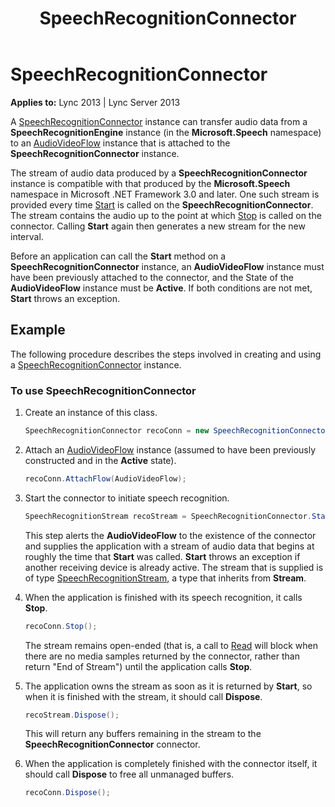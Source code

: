 ﻿---
title: SpeechRecognitionConnector
TOCTitle: SpeechRecognitionConnector
ms:assetid: a00c8aac-d040-4136-90ce-e65059cf3890
ms:mtpsurl: https://msdn.microsoft.com/en-us/library/Dn466036(v=office.15)
ms:contentKeyID: 57103029
ms.date: 07/25/2014
mtps_version: v=office.15
dev_langs:
- csharp
---

# SpeechRecognitionConnector


**Applies to:** Lync 2013 | Lync Server 2013

A [SpeechRecognitionConnector](https://msdn.microsoft.com/en-us/library/hh383253\(v=office.15\)) instance can transfer audio data from a **SpeechRecognitionEngine** instance (in the **Microsoft.Speech** namespace) to an [AudioVideoFlow](https://msdn.microsoft.com/en-us/library/hh383533\(v=office.15\)) instance that is attached to the **SpeechRecognitionConnector** instance.

The stream of audio data produced by a **SpeechRecognitionConnector** instance is compatible with that produced by the **Microsoft.Speech** namespace in Microsoft .NET Framework 3.0 and later. One such stream is provided every time [Start](https://msdn.microsoft.com/en-us/library/hh349784\(v=office.15\)) is called on the **SpeechRecognitionConnector**. The stream contains the audio up to the point at which [Stop](https://msdn.microsoft.com/en-us/library/hh384349\(v=office.15\)) is called on the connector. Calling **Start** again then generates a new stream for the new interval.

Before an application can call the **Start** method on a **SpeechRecognitionConnector** instance, an **AudioVideoFlow** instance must have been previously attached to the connector, and the State of the **AudioVideoFlow** instance must be **Active**. If both conditions are not met, **Start** throws an exception.

## Example

The following procedure describes the steps involved in creating and using a [SpeechRecognitionConnector](https://msdn.microsoft.com/en-us/library/hh383253\(v=office.15\)) instance.

### To use SpeechRecognitionConnector

1.  Create an instance of this class.
    
    ``` csharp
    SpeechRecognitionConnector recoConn = new SpeechRecognitionConnector();
    ```

2.  Attach an [AudioVideoFlow](https://msdn.microsoft.com/en-us/library/hh383533\(v=office.15\)) instance (assumed to have been previously constructed and in the **Active** state).
    
    ``` csharp
    recoConn.AttachFlow(AudioVideoFlow);
    ```

3.  Start the connector to initiate speech recognition.
    
    ``` csharp
    SpeechRecognitionStream recoStream = SpeechRecognitionConnector.Start();
    ```
    
    This step alerts the **AudioVideoFlow** to the existence of the connector and supplies the application with a stream of audio data that begins at roughly the time that **Start** was called. **Start** throws an exception if another receiving device is already active. The stream that is supplied is of type [SpeechRecognitionStream](https://msdn.microsoft.com/en-us/library/hh349357\(v=office.15\)), a type that inherits from **Stream**.

4.  When the application is finished with its speech recognition, it calls **Stop**.
    
    ``` csharp
    recoConn.Stop();
    ```
    
    The stream remains open-ended (that is, a call to [Read](https://msdn.microsoft.com/en-us/library/hh384278\(v=office.15\)) will block when there are no media samples returned by the connector, rather than return "End of Stream") until the application calls **Stop**.

5.  The application owns the stream as soon as it is returned by **Start**, so when it is finished with the stream, it should call **Dispose**.
    
    ``` csharp
    recoStream.Dispose();
    ```
    
    This will return any buffers remaining in the stream to the **SpeechRecognitionConnector** connector.

6.  When the application is completely finished with the connector itself, it should call **Dispose** to free all unmanaged buffers.
    
    ``` csharp
    recoConn.Dispose();
    ```

